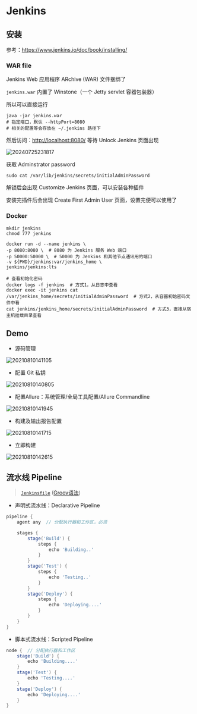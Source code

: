 # Jenkins

## 安装

参考：<https://www.jenkins.io/doc/book/installing/>

### WAR file

Jenkins Web 应用程序 ARchive (WAR) 文件捆绑了 

`jenkins.war` 内置了 Winstone（一个 Jetty servlet 容器包装器）

所以可以直接运行

```shell
java -jar jenkins.war
# 指定端口，默认 --httpPort=8080
# 相关的配置等会存放在 ~/.jenkins 路径下
```

然后访问：<http://localhost:8080/> 等待 Unlock Jenkins 页面出现

![20240725231817](https://image.zuoright.com/20240725231817.png)

获取 Adminstrator password

```shell
sudo cat /var/lib/jenkins/secrets/initialAdminPassword
```

解锁后会出现 Customize Jenkins 页面，可以安装各种插件

安装完插件后会出现 Create First Admin User 页面，设置完便可以使用了

### Docker

```shell
mkdir jenkins
chmod 777 jenkins

docker run -d --name jenkins \
-p 8080:8080 \  # 8080 为 Jenkins 服务 Web 端口
-p 50000:50000 \  # 50000 为 Jenkins 和其他节点通讯用的端口
-v ${PWD}/jenkins:var/jenkins_home \
jenkins/jenkins:lts

# 查看初始化密码
docker logs -f jenkins  # 方式1，从日志中查看
docker exec -it jenkins cat /var/jenkins_home/secrets/initialAdminPassword  # 方式2，从容器初始密码文件中看
cat jenkins/jenkins_home/secrets/initialAdminPassword  # 方式3，直接从宿主机挂载目录查看
```

## Demo

- 源码管理

![20210810141105](http://image.zuoright.com/20210810141105.png)

- 配置 Git 私钥

![20210810140805](http://image.zuoright.com/20210810140805.png)

- 配置Allure：系统管理/全局工具配置/Allure Commandline

![20210810141945](http://image.zuoright.com/20210810141945.png)

- 构建及输出报告配置

![20210810141715](http://image.zuoright.com/20210810141715.png)

- 立即构建

![20210810142615](http://image.zuoright.com/20210810142615.png)

## 流水线 Pipeline

> [`Jenkinsfile`](https://www.jenkins.io/zh/doc/book/pipeline/jenkinsfile/) ([Groov语法](http://groovy-lang.org/))

- 声明式流水线：Declarative Pipeline

```groovy
pipeline {
    agent any  // 分配执行器和工作区，必须

    stages {
        stage('Build') {
            steps {
                echo 'Building..'
            }
        }
        stage('Test') {
            steps {
                echo 'Testing..'
            }
        }
        stage('Deploy') {
            steps {
                echo 'Deploying....'
            }
        }
    }
}
```

- 脚本式流水线：Scripted Pipeline

```groovy
node {  // 分配执行器和工作区
    stage('Build') {
        echo 'Building....'
    }
    stage('Test') {
        echo 'Testing....'
    }
    stage('Deploy') {
        echo 'Deploying....'
    }
}
```

